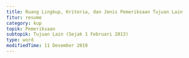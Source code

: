```yaml
---
title: Ruang Lingkup, Kriteria, dan Jenis Pemeriksaan Tujuan Lain
fitur: resume
category: kup
topik: Pemeriksaan
subtopik: Tujuan Lain (Sejak 1 Februari 2013)
type: word
modifiedTime: 11 Desember 2019
---
```


